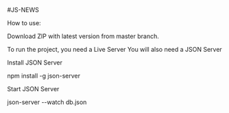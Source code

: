 #JS-NEWS

How to use:

Download ZIP with latest version from master branch.

To run the project, you need a Live Server
You will also need a JSON Server

Install JSON Server

npm install -g json-server

Start JSON Server

json-server --watch db.json

